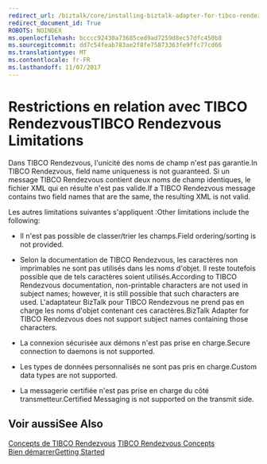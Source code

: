 ```yaml
---
redirect_url: /biztalk/core/installing-biztalk-adapter-for-tibco-rendezvous/
redirect_document_id: True
ROBOTS: NOINDEX
ms.openlocfilehash: bcccc92430a73685ced9ad7259d8ec57dfc450b8
ms.sourcegitcommit: dd7c54feab783ae2f8fe75873363fe9ffc77cd66
ms.translationtype: MT
ms.contentlocale: fr-FR
ms.lasthandoff: 11/07/2017
---
```

# <a name="tibco-rendezvous-limitations"></a><span data-ttu-id="88fb1-101">Restrictions en relation avec TIBCO Rendezvous</span><span class="sxs-lookup"><span data-stu-id="88fb1-101">TIBCO Rendezvous Limitations</span></span>
<span data-ttu-id="88fb1-102">Dans TIBCO Rendezvous, l'unicité des noms de champ n'est pas garantie.</span><span class="sxs-lookup"><span data-stu-id="88fb1-102">In TIBCO Rendezvous, field name uniqueness is not guaranteed.</span></span> <span data-ttu-id="88fb1-103">Si un message TIBCO Rendezvous contient deux noms de champ identiques, le fichier XML qui en résulte n'est pas valide.</span><span class="sxs-lookup"><span data-stu-id="88fb1-103">If a TIBCO Rendezvous message contains two field names that are the same, the resulting XML is not valid.</span></span>  
  
 <span data-ttu-id="88fb1-104">Les autres limitations suivantes s'appliquent :</span><span class="sxs-lookup"><span data-stu-id="88fb1-104">Other limitations include the following:</span></span>  
  
-   <span data-ttu-id="88fb1-105">Il n'est pas possible de classer/trier les champs.</span><span class="sxs-lookup"><span data-stu-id="88fb1-105">Field ordering/sorting is not provided.</span></span>  
  
-   <span data-ttu-id="88fb1-106">Selon la documentation de TIBCO Rendezvous, les caractères non imprimables ne sont pas utilisés dans les noms d'objet. Il reste toutefois possible que de tels caractères soient utilisés.</span><span class="sxs-lookup"><span data-stu-id="88fb1-106">According to TIBCO Rendezvous documentation, non-printable characters are not used in subject names; however, it is still possible that such characters are used.</span></span> <span data-ttu-id="88fb1-107">L'adaptateur BizTalk pour TIBCO Rendezvous ne prend pas en charge les noms d'objet contenant ces caractères.</span><span class="sxs-lookup"><span data-stu-id="88fb1-107">BizTalk Adapter for TIBCO Rendezvous does not support subject names containing those characters.</span></span>  
  
-   <span data-ttu-id="88fb1-108">La connexion sécurisée aux démons n'est pas prise en charge.</span><span class="sxs-lookup"><span data-stu-id="88fb1-108">Secure connection to daemons is not supported.</span></span>  
  
-   <span data-ttu-id="88fb1-109">Les types de données personnalisés ne sont pas pris en charge.</span><span class="sxs-lookup"><span data-stu-id="88fb1-109">Custom data types are not supported.</span></span>  
  
-   <span data-ttu-id="88fb1-110">La messagerie certifiée n'est pas prise en charge du côté transmetteur.</span><span class="sxs-lookup"><span data-stu-id="88fb1-110">Certified Messaging is not supported on the transmit side.</span></span>  
  
## <a name="see-also"></a><span data-ttu-id="88fb1-111">Voir aussi</span><span class="sxs-lookup"><span data-stu-id="88fb1-111">See Also</span></span>  
 <span data-ttu-id="88fb1-112">[Concepts de TIBCO Rendezvous](../core/tibco-rendezvous-concepts.md) </span><span class="sxs-lookup"><span data-stu-id="88fb1-112">[TIBCO Rendezvous Concepts](../core/tibco-rendezvous-concepts.md) </span></span>  
 [<span data-ttu-id="88fb1-113">Bien démarrer</span><span class="sxs-lookup"><span data-stu-id="88fb1-113">Getting Started</span></span>](../core/getting-started-with-biztalk-adapter-for-tibco-rendezvous.md)